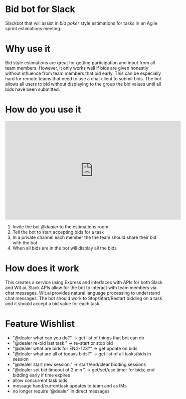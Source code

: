 # Bid bot for Slack
Slackbot that will assist in _bid poker_ style estimations for tasks in an Agile sprint estimations meeting.

# Why use it
Bid style estimations are great for getting participation and input from all team members. However, it only works well if bids are given honestly without influence from team members that bid early. This can be especially hard for remote teams that need to use a chat client to submit bids. The bot allows all users to bid without displaying to the group the bid values until all bids have been submitted.

# How do you use it

<iframe width="560" height="315" src="https://www.youtube.com/embed/nkNcH0NL2co" frameborder="0" allow="autoplay; encrypted-media" allowfullscreen></iframe>

1. Invite the bot _@dealer_ to the estimations room
2. Tell the bot to start accepting bids for a task
3. In a private channel each member the the team should share their bid with the bot
4. When all bids are in the bot will display all the bids

# How does it work
This creates a service using Express and interfaces with APIs for both Slack and Wit.ai. Slack APIs allow for the bot to interact with team members via chat messages. Wit.ai provides natural language processing to understand chat messages. The bot should work to Stop/Start/Restart bidding on a task and it should accept a bid value for each task.

# Feature Wishlist
* "@dealer what can you do?" -> get list of things that bot can do
* "@dealer re-bid last task." -> re-start or stop bid
* "@dealer what are bids for ENG-123?" -> get update on bids
* "@dealer what are all of todays bids?" -> get list of all tasks/bids in session
* "@dealer start new session." -> start/end/clear bidding sessions
* "@dealer set bid timeout of 2 min." -> get/set/use timer for bids; end bidding early if time expires
* allow concurrent task bids
* message hand/currenttask updates to team and as IMs
* no longer require '@dealer' in direct messages
